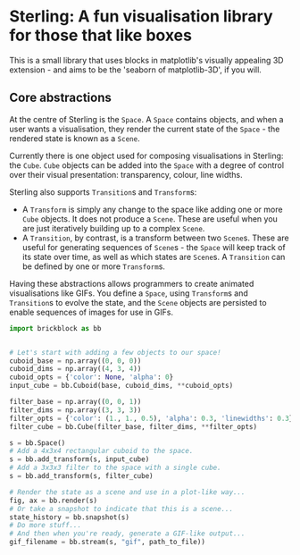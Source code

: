 # Sterling: A fun visualisation library for those that like boxes

This is a small library that uses blocks in matplotlib's visually appealing 3D extension - and aims to be the 'seaborn of matplotlib-3D', if you will.

## Core abstractions

At the centre of Sterling is the `Space`. A `Space` contains objects, and when a user wants a visualisation, they render the current state of the `Space` - the rendered state is known as a `Scene`.

Currently there is one object used for composing visualisations in Sterling: the `Cube`. `Cube` objects can be added into the `Space` with a degree of control over their visual presentation: transparency, colour, line widths.

Sterling also supports `Transition`s and `Transform`s:

* A `Transform` is simply any change to the space like adding one or more `Cube` objects. It does not produce a `Scene`. These are useful when you are just iteratively building up to a complex `Scene`.
* A `Transition`, by contrast, is a transform between two `Scene`s. These are useful for generating sequences of `Scene`s - the `Space` will keep track of its state over time, as well as which states are `Scene`s. A `Transition` can be defined by one or more `Transform`s.

Having these abstractions allows programmers to create animated visualisations like GIFs. You define a `Space`, using `Transform`s and `Transition`s to evolve the state, and the `Scene` objects are persisted to enable sequences of images for use in GIFs.

```python
import brickblock as bb


# Let's start with adding a few objects to our space!
cuboid_base = np.array((0, 0, 0))
cuboid_dims = np.array((4, 3, 4))
cuboid_opts = {'color': None, 'alpha': 0}
input_cube = bb.Cuboid(base, cuboid_dims, **cuboid_opts)

filter_base = np.array((0, 0, 1))
filter_dims = np.array((3, 3, 3))
filter_opts = {'color': (1., 1., 0.5), 'alpha': 0.3, 'linewidths': 0.3}
filter_cube = bb.Cube(filter_base, filter_dims, **filter_opts)

s = bb.Space()
# Add a 4x3x4 rectangular cuboid to the space.
s = bb.add_transform(s, input_cube)
# Add a 3x3x3 filter to the space with a single cube.
s = bb.add_transform(s, filter_cube)

# Render the state as a scene and use in a plot-like way...
fig, ax = bb.render(s)
# Or take a snapshot to indicate that this is a scene...
state_history = bb.snapshot(s)
# Do more stuff...
# And then when you're ready, generate a GIF-like output...
gif_filename = bb.stream(s, "gif", path_to_file))
```
